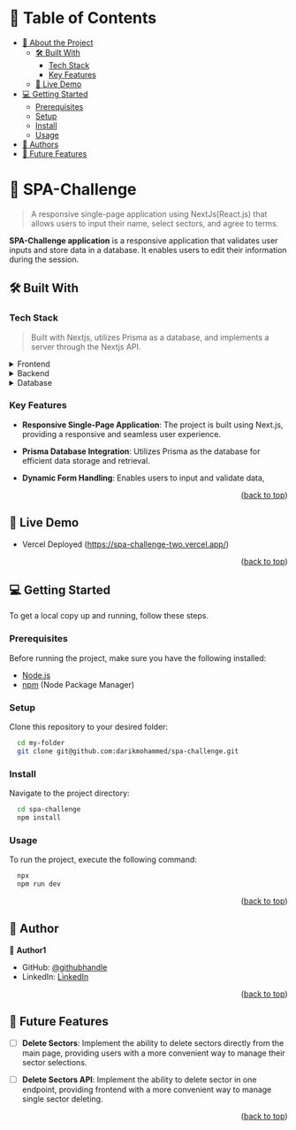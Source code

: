 <a name="readme-top"></a>

<!-- TABLE OF CONTENTS -->

# 📗 Table of Contents

- [📖 About the Project](#about-project)
  - [🛠 Built With](#built-with)
    - [Tech Stack](#tech-stack)
    - [Key Features](#key-features)
  - [🚀 Live Demo](#live-demo)
- [💻 Getting Started](#getting-started)
  - [Prerequisites](#prerequisites)
  - [Setup](#setup)
  - [Install](#install)
  - [Usage](#usage)
- [👥 Authors](#authors)
- [🔭 Future Features](#future-features)

<!-- PROJECT DESCRIPTION -->

# 📖 SPA-Challenge <a name="about-project"></a>

> A responsive single-page application using NextJs(React.js) that allows users to input their name, select sectors, and agree to terms.

**SPA-Challenge application** is a responsive application that validates user inputs and store data in a database. It enables users to edit their information during the session.

## 🛠 Built With <a name="built-with"></a>

### Tech Stack <a name="tech-stack"></a>

> Built with Nextjs, utilizes Prisma as a database, and implements a server through the Nextjs API.

<details>
  <summary>Frontend</summary>
  <ul>
    <li><a href="https://nextjs.org/">Next.js</a></li>
  </ul>
</details>

<details>
  <summary>Backend</summary>
  <ul>
    <li><a href="https://prisma.io/">Prisma</a></li>
    <li><a href="https://nextjs.org/docs/api-routes/introduction">Next.js API</a></li>
  </ul>
</details>

<details>
<summary>Database</summary>
  <ul>
    <li><a href="https://www.postgresql.org/">PostgreSQL</a></li>
  </ul>
</details>

<!-- Features -->

### Key Features <a name="key-features"></a>

- **Responsive Single-Page Application**: The project is built using Next.js, providing a responsive and seamless user experience.

- **Prisma Database Integration**: Utilizes Prisma as the database for efficient data storage and retrieval.

- **Dynamic Form Handling**: Enables users to input and validate data,

<p align="right">(<a href="#readme-top">back to top</a>)</p>

<!-- LIVE DEMO -->

## 🚀 Live Demo <a name="live-demo"></a>

- Vercel Deployed (https://spa-challenge-two.vercel.app/)

<p align="right">(<a href="#readme-top">back to top</a>)</p>

<!-- GETTING STARTED -->

## 💻 Getting Started <a name="getting-started"></a>


To get a local copy up and running, follow these steps.

### Prerequisites

Before running the project, make sure you have the following installed:

- [Node.js](https://nodejs.org/en/)
- [npm](https://www.npmjs.com/) (Node Package Manager)

### Setup

Clone this repository to your desired folder:

```sh
  cd my-folder
  git clone git@github.com:darikmohammed/spa-challenge.git
```

### Install

Navigate to the project directory:

```sh
  cd spa-challenge
  npm install
```

### Usage

To run the project, execute the following command:

```sh
  npx 
  npm run dev
```

<p align="right">(<a href="#readme-top">back to top</a>)</p>

<!-- AUTHORS -->

## 👥 Author <a name="authors"></a>


👤 **Author1**

- GitHub: [@githubhandle](https://github.com/darikmohammed/)
- LinkedIn: [LinkedIn](https://www.linkedin.com/in/darik-mohammed)

<p align="right">(<a href="#readme-top">back to top</a>)</p>

<!-- FUTURE FEATURES -->

## 🔭 Future Features <a name="future-features"></a>


- [ ] **Delete Sectors**: Implement the ability to delete sectors directly from the main page, providing users with a more convenient way to manage their sector selections.
- [ ] **Delete Sectors API**: Implement the ability to delete sector in one endpoint, providing frontend with a more convenient way to manage single sector deleting.


<p align="right">(<a href="#readme-top">back to top</a>)</p>
